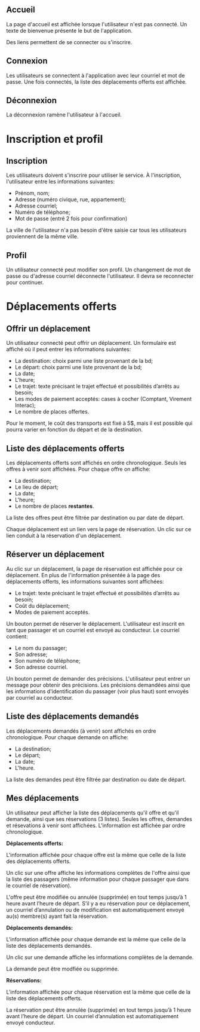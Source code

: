 ## Accueil

La page d'accueil est affichée lorsque l'utilisateur n'est pas connecté. Un texte de bienvenue présente le but de l'application.

Des liens permettent de se connecter ou s'inscrire.

## Connexion

Les utilisateurs se connectent à l'application avec leur courriel et mot de passe. Une fois connectés, la liste des déplacements offerts est affichée.

## Déconnexion

La déconnexion ramène l'utilisateur à l'accueil.

# Inscription et profil

## Inscription

Les utilisateurs doivent s'inscrire pour utiliser le service. À l'inscription, l'utilisateur entre les informations suivantes:

* Prénom, nom;
* Adresse (numéro civique, rue, appartement);
* Adresse courriel;
* Numéro de téléphone;
* Mot de passe (entré 2 fois pour confirmation)

La ville de l'utilisateur n'a pas besoin d'être saisie car tous les utilisateurs proviennent de la même ville.

## Profil

Un utilisateur connecté peut modifier son profil. Un changement de mot de passe ou d'adresse courriel déconnecte l'utilisateur. Il devra se reconnecter pour continuer.

# Déplacements offerts

## Offrir un déplacement

Un utilisateur connecté peut offrir un déplacement. Un formulaire est affiché où il peut entrer les informations suivantes:

* La destination: choix parmi une liste provenant de la bd;
* Le départ: choix parmi une liste provenant de la bd;
* La date;
* L'heure;
* Le trajet: texte précisant le trajet effectué et possibilités d’arrêts au besoin;
* Les modes de paiement acceptés: cases à cocher (Comptant, Virement Interac);
* Le nombre de places offertes.

Pour le moment, le coût des transports est fixé à 5$, mais il est possible qui pourra varier en fonction du départ et de la destination.

## Liste des déplacements offerts

Les déplacements offerts sont affichés en ordre chronologique. Seuls les offres à venir sont affichées. Pour chaque offre on affiche:

* La destination;
* Le lieu de départ;
* La date;
* L'heure;
* Le nombre de places **restantes**.

La liste des offres peut être filtrée par destination ou par date de départ.

Chaque déplacement est un lien vers la page de réservation. Un clic sur ce lien conduit à la réservation d'un déplacement.

## Réserver un déplacement

Au clic sur un déplacement, la page de réservation est affichée pour ce déplacement. En plus de l'information présentée à la page des déplacements offerts, les informations suivantes sont affichées:

* Le trajet: texte précisant le trajet effectué et possibilités d’arrêts au besoin;
* Coût du déplacement;
* Modes de paiement acceptés.

Un bouton permet de réserver le déplacement. L'utilisateur est inscrit en tant que passager et un courriel est envoyé au conducteur. Le courriel contient:

* Le nom du passager;
* Son adresse;
* Son numéro de téléphone;
* Son adresse courriel.

Un bouton permet de demander des précisions. L'utilisateur peut entrer un message pour obtenir des précisions. Les précisions demandées ainsi que les informations d'identification du passager (voir plus haut) sont envoyés par courriel au conducteur.

## Liste des déplacements demandés

Les déplacements demandés (à venir) sont affichés en ordre chronologique. Pour chaque demande on affiche:

* La destination;
* Le départ;
* La date;
* L'heure.

La liste des demandes peut être filtrée par destination ou date de départ.

## Mes déplacements

Un utilisateur peut afficher la liste des déplacements qu'il offre et qu'il demande, ainsi que ses réservations (3 listes). Seules les offres, demandes et résevations à venir sont affichées. L'information est affichée par ordre chronologique.

**Déplacements offerts:**

L'information affichée pour chaque offre est la même que celle de la liste des déplacements offerts.

Un clic sur une offre affiche les informations complètes de l'offre ainsi que la liste des passagers (même information pour chaque passager que dans le courriel de réservation).

L'offre peut être modifiée ou annulée (supprimée) en tout temps jusqu’à 1 heure avant l’heure de départ. S’il y a eu réservation pour ce déplacement, un courriel d’annulation ou de modification est automatiquement envoyé au(s) membre(s) ayant fait la réservation.

**Déplacements demandés:**

L'information affichée pour chaque demande est la même que celle de la liste des déplacements demandés.

Un clic sur une demande affiche les informations complètes de la demande.

La demande peut être modfiée ou supprimée.

**Réservations:**

L'information affichée pour chaque réservation est la même que celle de la liste des déplacements offerts.

La réservation peut être annulée (supprimée) en tout temps jusqu’à 1 heure avant l’heure de départ. Un courriel d’annulation est automatiquement envoyé conducteur.